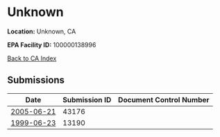 # Unknown

**Location:** Unknown, CA

**EPA Facility ID:** 100000138996

[Back to CA Index](../../index.md)

## Submissions

| Date | Submission ID | Document Control Number |
|------|--------------|-------------------------|
| [2005-06-21](submissions/43176.md) | 43176 |  |
| [1999-06-23](submissions/13190.md) | 13190 |  |
